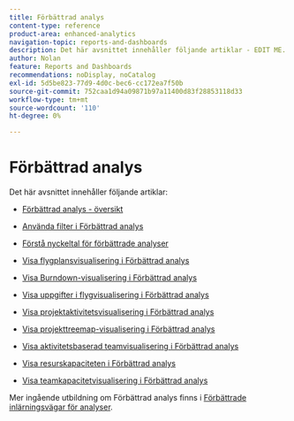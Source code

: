 ```yaml
---
title: Förbättrad analys
content-type: reference
product-area: enhanced-analytics
navigation-topic: reports-and-dashboards
description: Det här avsnittet innehåller följande artiklar - EDIT ME.
author: Nolan
feature: Reports and Dashboards
recommendations: noDisplay, noCatalog
exl-id: 5d5be823-77d9-4d0c-bec6-cc172ea7f50b
source-git-commit: 752caa1d94a09871b97a11400d83f28853118d33
workflow-type: tm+mt
source-wordcount: '110'
ht-degree: 0%

---
```


# Förbättrad analys

Det här avsnittet innehåller följande artiklar:

* [Förbättrad analys - översikt](../enhanced-analytics/enhanced-analytics-overview.md)
* [Använda filter i Förbättrad analys](../enhanced-analytics/use-enhanced-analytics-filters.md)
* [Förstå nyckeltal för förbättrade analyser](../enhanced-analytics/understand-enhanced-analytics-kpis.md)
* [Visa flygplansvisualisering i Förbättrad analys](../enhanced-analytics/flight-plan-overview.md)
* [Visa Burndown-visualisering i Förbättrad analys](../enhanced-analytics/burndown-overview.md)
* [Visa uppgifter i flygvisualisering i Förbättrad analys](../enhanced-analytics/tasks-in-flight-overview.md)
* [Visa projektaktivitetsvisualisering i Förbättrad analys](../enhanced-analytics/project-activity-overview.md)
* [Visa projekttreemap-visualisering i Förbättrad analys](../enhanced-analytics/project-treemap-overview.md)
* [Visa aktivitetsbaserad teamvisualisering i Förbättrad analys](../enhanced-analytics/activity-by-team-overview.md)
* [Visa resurskapaciteten i Förbättrad analys](../enhanced-analytics/resource-capacity-overview.md)
* [Visa teamkapacitetvisualisering i Förbättrad analys](../enhanced-analytics/team-capacity-overview.md)
  <!--* [View Enhanced analytics visualizations by duration](../enhanced-analytics/view-enhanced-analytics-charts-duration.md)-->

  <!--
  <li data-mc-conditions="QuicksilverOrClassic.Draft mode"><a href="../enhanced-analytics/trend-views-overview.md" class="MCXref xref" xrefformat="{para}">Trend views overview</a> </li>
  -->

Mer ingående utbildning om Förbättrad analys finns i [Förbättrade inlärningsvägar för analyser](https://one.workfront.com/s/enhanced-analytics-program).
